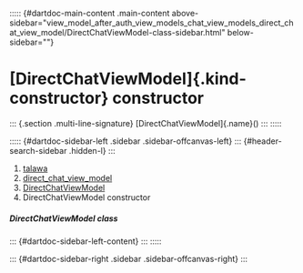 ::::: {#dartdoc-main-content .main-content above-sidebar="view_model_after_auth_view_models_chat_view_models_direct_chat_view_model/DirectChatViewModel-class-sidebar.html" below-sidebar=""}
<div>

# [DirectChatViewModel]{.kind-constructor} constructor

</div>

::: {.section .multi-line-signature}
[DirectChatViewModel]{.name}()
:::
:::::

::::: {#dartdoc-sidebar-left .sidebar .sidebar-offcanvas-left}
::: {#header-search-sidebar .hidden-l}
:::

1.  [talawa](../../index.html)
2.  [direct_chat_view_model](../../view_model_after_auth_view_models_chat_view_models_direct_chat_view_model/)
3.  [DirectChatViewModel](../../view_model_after_auth_view_models_chat_view_models_direct_chat_view_model/DirectChatViewModel-class.html)
4.  DirectChatViewModel constructor

##### DirectChatViewModel class

::: {#dartdoc-sidebar-left-content}
:::
:::::

::: {#dartdoc-sidebar-right .sidebar .sidebar-offcanvas-right}
:::

